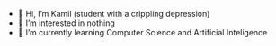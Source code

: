 - 👋 Hi, I’m Kamil (student with a crippling depression)
- 👀 I’m interested in nothing
- 🌱 I’m currently learning Computer Science and Artificial Inteligence

<!---
SermakK01/SermakK01 is a ✨ special ✨ repository because its `README.md` (this file) appears on your GitHub profile.
You can click the Preview link to take a look at your changes.
--->
